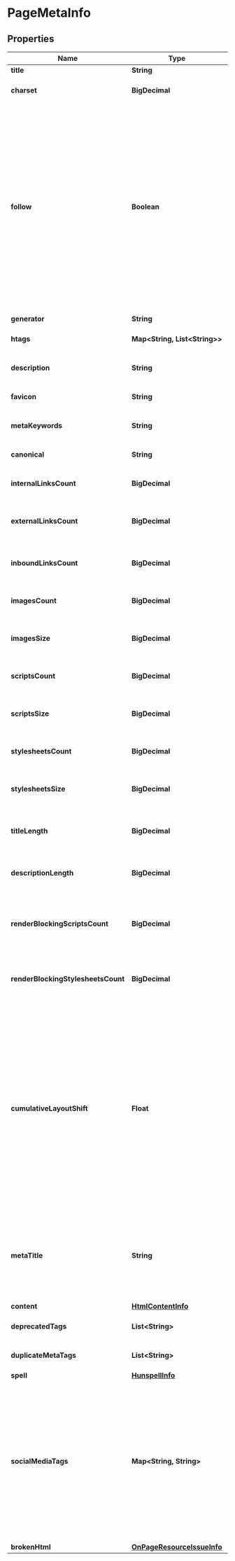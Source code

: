 

# PageMetaInfo


## Properties

| Name | Type | Description | Notes |
|------------ | ------------- | ------------- | -------------|
|**title** | **String** | page title |  [optional] |
|**charset** | **BigDecimal** | code page example: 65001 |  [optional] |
|**follow** | **Boolean** | indicates whether a page’s ‘meta robots’ allows crawlers to follow the links on the page if false, the page’s ‘meta robots’ tag contains “nofollow” parameter instructing crawlers not to follow the links on the page |  [optional] |
|**generator** | **String** | meta tag generator |  [optional] |
|**htags** | **Map&lt;String, List&lt;String&gt;&gt;** | HTML header tags |  [optional] |
|**description** | **String** | content of the meta description tag |  [optional] |
|**favicon** | **String** | favicon of the page |  [optional] |
|**metaKeywords** | **String** | content of the keywords meta tag |  [optional] |
|**canonical** | **String** | canonical page |  [optional] |
|**internalLinksCount** | **BigDecimal** | number of internal links on the page |  [optional] |
|**externalLinksCount** | **BigDecimal** | number of external links on the page |  [optional] |
|**inboundLinksCount** | **BigDecimal** | number of internal links pointing at the page |  [optional] |
|**imagesCount** | **BigDecimal** | number of images on the page |  [optional] |
|**imagesSize** | **BigDecimal** | total size of images on the page measured in bytes |  [optional] |
|**scriptsCount** | **BigDecimal** | number of scripts on the page |  [optional] |
|**scriptsSize** | **BigDecimal** | total size of scripts on the page measured in bytes |  [optional] |
|**stylesheetsCount** | **BigDecimal** | number of stylesheets on the page |  [optional] |
|**stylesheetsSize** | **BigDecimal** | total size of stylesheets on the page measured in bytes |  [optional] |
|**titleLength** | **BigDecimal** | length of the title tag in characters |  [optional] |
|**descriptionLength** | **BigDecimal** | length of the description tag in characters |  [optional] |
|**renderBlockingScriptsCount** | **BigDecimal** | number of scripts on the page that block page rendering |  [optional] |
|**renderBlockingStylesheetsCount** | **BigDecimal** | number of CSS styles on the page that block page rendering |  [optional] |
|**cumulativeLayoutShift** | **Float** | Core Web Vitals metric measuring the layout stability of the page measures the sum total of all individual layout shift scores for every unexpected layout shift that occurs during the entire lifespan of the page. Learn more. |  [optional] |
|**metaTitle** | **String** | meta title of the page meta tag in the head section of an HTML document that defines the title of a page |  [optional] |
|**content** | [**HtmlContentInfo**](HtmlContentInfo.md) |  |  [optional] |
|**deprecatedTags** | **List&lt;String&gt;** | deprecated tags on the page |  [optional] |
|**duplicateMetaTags** | **List&lt;String&gt;** | duplicate meta tags on the page |  [optional] |
|**spell** | [**HunspellInfo**](HunspellInfo.md) |  |  [optional] |
|**socialMediaTags** | **Map&lt;String, String&gt;** | object of social media tags found on the page contains social media tags and their content supported tags include but are not limited to Open Graph and Twitter card |  [optional] |
|**brokenHtml** | [**OnPageResourceIssueInfo**](OnPageResourceIssueInfo.md) |  |  [optional] |



